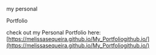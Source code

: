 my personal

Portfolio

check out my Personal Portfolio here: [https://melissasequeira.github.io/My_Portfoliogithub.io/](https://melissasequeira.github.io/My_Portfoliogithub.io/)

